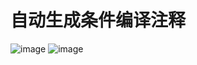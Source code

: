 # 自动生成条件编译注释

![image](https://p6-juejin.byteimg.com/tos-cn-i-k3u1fbpfcp/61151dc462c54292a293012ad89be80a~tplv-k3u1fbpfcp-jj-mark:3024:0:0:0:q75.awebp#?w=828&h=764&s=279423&e=gif&f=86&b=1f1e1a)
![image](https://p3-juejin.byteimg.com/tos-cn-i-k3u1fbpfcp/17c38b07fcae4e39b0b7bd88b199ee58~tplv-k3u1fbpfcp-jj-mark:3024:0:0:0:q75.awebp#?w=828&h=764&s=405191&e=gif&f=76&b=1e1d19)




